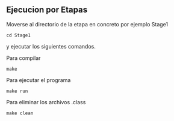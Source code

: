 ## Ejecucion por Etapas

Moverse al directorio de la etapa en concreto por ejemplo Stage1 

    cd Stage1

y ejecutar los siguientes comandos.

Para compilar
    
    make

Para ejecutar el programa

    make run

Para eliminar los archivos .class

    make clean
